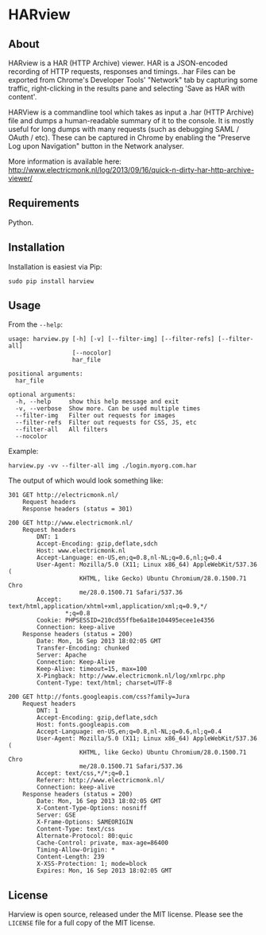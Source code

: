 HARview
=======

About
-----

HARview is a HAR (HTTP Archive) viewer. HAR is a JSON-encoded recording of HTTP
requests, responses and timings. .har Files can be exported from Chrome's
Developer Tools' "Network" tab by capturing some traffic, right-clicking in the
results pane and selecting 'Save as HAR with content'.

HARView is a commandline tool which takes as input a .har (HTTP Archive) file
and dumps a human-readable summary of it to the console. It is mostly useful
for long dumps with many requests (such as debugging SAML / OAuth / etc). These
can be captured in Chrome by enabling the "Preserve Log upon Navigation" button
in the Network analyser.

More information is available here: http://www.electricmonk.nl/log/2013/09/16/quick-n-dirty-har-http-archive-viewer/

Requirements
------------

Python.


Installation
------------

Installation is easiest via Pip:

    sudo pip install harview

Usage
-----

From the `--help`:

    usage: harview.py [-h] [-v] [--filter-img] [--filter-refs] [--filter-all]
                      [--nocolor]
                      har_file
    
    positional arguments:
      har_file
    
    optional arguments:
      -h, --help     show this help message and exit
      -v, --verbose  Show more. Can be used multiple times
      --filter-img   Filter out requests for images
      --filter-refs  Filter out requests for CSS, JS, etc
      --filter-all   All filters
      --nocolor

Example:

    harview.py -vv --filter-all img ./login.myorg.com.har

The output of which would look something like:

    301 GET http://electricmonk.nl/
        Request headers
        Response headers (status = 301)

    200 GET http://www.electricmonk.nl/
        Request headers
            DNT: 1
            Accept-Encoding: gzip,deflate,sdch
            Host: www.electricmonk.nl
            Accept-Language: en-US,en;q=0.8,nl-NL;q=0.6,nl;q=0.4
            User-Agent: Mozilla/5.0 (X11; Linux x86_64) AppleWebKit/537.36 (
                        KHTML, like Gecko) Ubuntu Chromium/28.0.1500.71 Chro
                        me/28.0.1500.71 Safari/537.36
            Accept: text/html,application/xhtml+xml,application/xml;q=0.9,*/
                    *;q=0.8
            Cookie: PHPSESSID=210cd55ffbe6a18e104495ecee1e4356
            Connection: keep-alive
        Response headers (status = 200)
            Date: Mon, 16 Sep 2013 18:02:05 GMT
            Transfer-Encoding: chunked
            Server: Apache
            Connection: Keep-Alive
            Keep-Alive: timeout=15, max=100
            X-Pingback: http://www.electricmonk.nl/log/xmlrpc.php
            Content-Type: text/html; charset=UTF-8

    200 GET http://fonts.googleapis.com/css?family=Jura
        Request headers
            DNT: 1
            Accept-Encoding: gzip,deflate,sdch
            Host: fonts.googleapis.com
            Accept-Language: en-US,en;q=0.8,nl-NL;q=0.6,nl;q=0.4
            User-Agent: Mozilla/5.0 (X11; Linux x86_64) AppleWebKit/537.36 (
                        KHTML, like Gecko) Ubuntu Chromium/28.0.1500.71 Chro
                        me/28.0.1500.71 Safari/537.36
            Accept: text/css,*/*;q=0.1
            Referer: http://www.electricmonk.nl/
            Connection: keep-alive
        Response headers (status = 200)
            Date: Mon, 16 Sep 2013 18:02:05 GMT
            X-Content-Type-Options: nosniff
            Server: GSE
            X-Frame-Options: SAMEORIGIN
            Content-Type: text/css
            Alternate-Protocol: 80:quic
            Cache-Control: private, max-age=86400
            Timing-Allow-Origin: *
            Content-Length: 239
            X-XSS-Protection: 1; mode=block
            Expires: Mon, 16 Sep 2013 18:02:05 GMT


License
-------

Harview is open source, released under the MIT license. Please see the
`LICENSE` file for a full copy of the MIT license.

